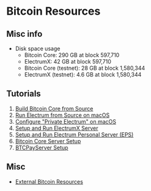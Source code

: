 # Bitcoin Resources

## Misc info

* Disk space usage
    * Bitcoin Core: 290 GB at block 597,710
    * ElectrumX: 42 GB at block 597,710
    * Bitcoin Core (testnet): 28 GB at block 1,580,344
    * ElectrumX (testnet): 4.6 GB at block 1,580,344

## Tutorials

1. [Build Bitcoin Core from Source](https://github.com/janoside/bitcoin-resources/wiki/Build-Bitcoin-Core-from-Source)
2. [Run Electrum from Source on macOS](https://github.com/janoside/bitcoin-resources/wiki/Run-Electrum-from-source-on-macOS)
3. [Configure "Private Electrum" on macOS](https://github.com/janoside/bitcoin-resources/wiki/Configure-%22Private-Electrum%22-on-macOS)
4. [Setup and Run ElectrumX Server](https://github.com/janoside/bitcoin-resources/wiki/Setup-and-run-ElectrumX-Server)
5. [Setup and Run Electrum Personal Server (EPS)](https://github.com/janoside/bitcoin-resources/wiki/Setup-and-run-Electrum-Personal-Server-(EPS))
6. [Bitcoin Core Server Setup](https://github.com/janoside/bitcoin-resources/wiki/Bitcoin-Core-Server-Setup)
7. [BTCPayServer Setup](https://github.com/janoside/bitcoin-resources/wiki/BTCPayServer-Setup)


## Misc

* [External Bitcoin Resources](https://github.com/janoside/bitcoin-resources/wiki/External-Bitcoin-Resources)
